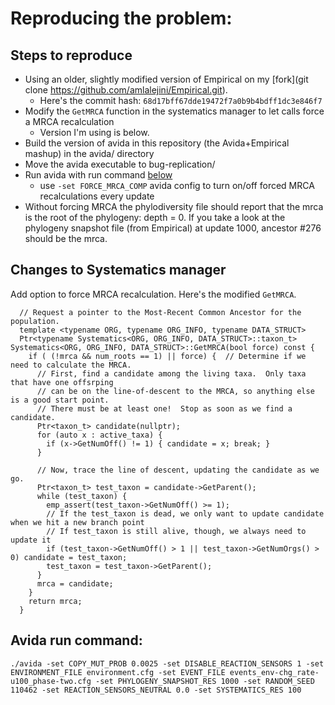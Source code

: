 # Reproducing the problem:

## Steps to reproduce

- Using an older, slightly modified version of Empirical on my [fork](git clone https://github.com/amlalejini/Empirical.git).
  - Here's the commit hash: `68d17bff67dde19472f7a0b9b4bdff1dc3e846f7`
- Modify the `GetMRCA` function in the systematics manager to let calls force a MRCA recalculation
  - Version I'm using is below.
- Build the version of avida in this repository (the Avida+Empirical mashup) in the avida/ directory
- Move the avida executable to bug-replication/
- Run avida with run command [below](#avida-run-command)
  - use `-set FORCE_MRCA_COMP` avida config to turn on/off forced MRCA recalculations every update
- Without forcing MRCA the phylodiversity file should report that the mrca is the root of the phylogeny:
  depth = 0. If you take a look at the phylogeny snapshot file (from Empirical) at update 1000,
  ancestor #276 should be the mrca.


## Changes to Systematics manager

Add option to force MRCA recalculation. Here's the modified `GetMRCA`.

```
  // Request a pointer to the Most-Recent Common Ancestor for the population.
  template <typename ORG, typename ORG_INFO, typename DATA_STRUCT>
  Ptr<typename Systematics<ORG, ORG_INFO, DATA_STRUCT>::taxon_t> Systematics<ORG, ORG_INFO, DATA_STRUCT>::GetMRCA(bool force) const {
    if ( (!mrca && num_roots == 1) || force) {  // Determine if we need to calculate the MRCA.
      // First, find a candidate among the living taxa.  Only taxa that have one offsrping
      // can be on the line-of-descent to the MRCA, so anything else is a good start point.
      // There must be at least one!  Stop as soon as we find a candidate.
      Ptr<taxon_t> candidate(nullptr);
      for (auto x : active_taxa) {
        if (x->GetNumOff() != 1) { candidate = x; break; }
      }

      // Now, trace the line of descent, updating the candidate as we go.
      Ptr<taxon_t> test_taxon = candidate->GetParent();
      while (test_taxon) {
        emp_assert(test_taxon->GetNumOff() >= 1);
        // If the test_taxon is dead, we only want to update candidate when we hit a new branch point
        // If test_taxon is still alive, though, we always need to update it
        if (test_taxon->GetNumOff() > 1 || test_taxon->GetNumOrgs() > 0) candidate = test_taxon;
        test_taxon = test_taxon->GetParent();
      }
      mrca = candidate;
    }
    return mrca;
  }
```


## Avida run command:

```
./avida -set COPY_MUT_PROB 0.0025 -set DISABLE_REACTION_SENSORS 1 -set ENVIRONMENT_FILE environment.cfg -set EVENT_FILE events_env-chg_rate-u100_phase-two.cfg -set PHYLOGENY_SNAPSHOT_RES 1000 -set RANDOM_SEED 110462 -set REACTION_SENSORS_NEUTRAL 0.0 -set SYSTEMATICS_RES 100
```
